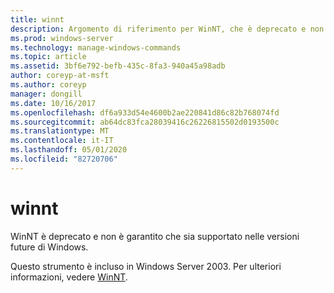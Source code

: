 ```yaml
---
title: winnt
description: Argomento di riferimento per WinNT, che è deprecato e non è garantito per essere supportato nelle versioni future di Windows.
ms.prod: windows-server
ms.technology: manage-windows-commands
ms.topic: article
ms.assetid: 3bf6e792-befb-435c-8fa3-940a45a98adb
author: coreyp-at-msft
ms.author: coreyp
manager: dongill
ms.date: 10/16/2017
ms.openlocfilehash: df6a933d54e4600b2ae220841d86c82b768074fd
ms.sourcegitcommit: ab64dc83fca28039416c26226815502d0193500c
ms.translationtype: MT
ms.contentlocale: it-IT
ms.lasthandoff: 05/01/2020
ms.locfileid: "82720706"
---
```

# <a name="winnt"></a>winnt



WinNT è deprecato e non è garantito che sia supportato nelle versioni future di Windows.

Questo strumento è incluso in Windows Server 2003. Per ulteriori informazioni, vedere [WinNT](https://technet.microsoft.com/library/cc755763(v=ws.10).aspx).
